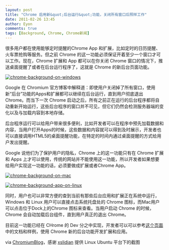 ```yaml
---
layout: post
title: "Chrome 启用新&quot;后台运行&quot;功能，关闭所有窗口后照样工作"
date: 2011-02-26 13:45
author: Eyon
comments: true
tags: [Background, Chrome, Chrome新闻]
---
```

很多用户都在使用能够定时提醒的Chrome App 和扩展，比如定时的日历提醒、火车票抢购等服务。但之前 Chrome 的这一功能必须保证开着至少一个窗口才可以工作。现在，Chrome 扩展和 App 都可以在你关闭 Chrome 窗口的情况下，推送桌面提醒了或者在后台运行程序了，这就是 Chrome 的新后台页面功能。

<a href="http://img.chromi.org/2011/02/chrome-background-on-windows.png">![](http://img.chromi.org/2011/02/chrome-background-on-windows.png "chrome-background-on-windows")</a>

Google 在 Chromium 官方博客中解释道：即使用户关闭掉了所有窗口，使用新“后台”功能的Apps和扩展都可以继续在后台运行，直到用户彻底退出 Chrome。而当下一次 Chrome 启动之后，所有之前正在运行的后台程序都将自动重新开始运行，这些后台程序的窗口并不可见，但它们仍然会检测服务器端的变化以及与加载内容到本地存储。

后台程序运行可以给用户带来很多便利，比如开发者可以在程序中预先加载数据和内容，当用户打开Apps的时候，这些数据和内容就可以得到及时展示，开发者也可以直接调用HTML5的桌面提醒功能，在特定的时间内通过桌面提醒的方式给用户发出提醒。

Google 说他们为了保护用户的隐私，Chrome 上的这一功能只有在 Chrome 扩展和 Apps 上才可以使用，传统的网站并不能使用这一功能，所以开发者如果想要给用户实现这一功能的话，必须要做成扩展或者Chrome App。

<a href="http://img.chromi.org/2011/02/chrome-background-on-mac.png">![](http://img.chromi.org/2011/02/chrome-background-on-mac.png "chrome-background-on-mac")</a>

<a href="http://img.chromi.org/2011/02/chrome-background-app-on-linux.png">![](http://img.chromi.org/2011/02/chrome-background-app-on-linux.png "chrome-background-app-on-linux")</a>

同时，用户也可以非常方便的查到当前有那些后台应用和扩展正在系统中运行，Windows 和 Linux 用户可以直接点击系统托盘处的 Chrome 图标，而Mac用户可以点击位于Dock上的Chrome 图标来查看。当用户启动 Chrome 的时候，Chrome 会自动加载后台组件，直到用户真正的退出 Chrome。

目前这一功能已经在 CHrome 的 Dev 分之中实现，开发者可以可以参考[这个页面](http://code.google.com/chrome/apps/docs/background.html)中的文档和样例，使用 Chrome 新的后台功能开发扩展和应用。

via [ChromiumBlog](http://blog.chromium.org/2011/02/amping-up-chromes-background-feature.html)，感谢 [xslidian](http://lidian.info/) 提供 Linux Ubuntu 平台下的截图





